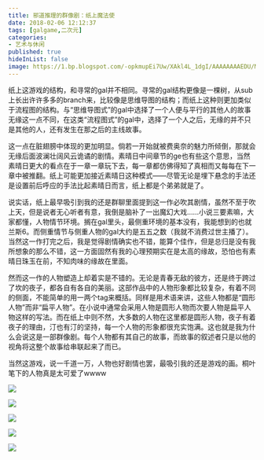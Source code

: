 ```yaml
---
title: 邪道推理的群像剧：纸上魔法使
date: 2018-02-06 12:12:37
tags: [galgame,二次元]
categories:
- 艺术与休闲
published: true
hideInList: false
image: https://1.bp.blogspot.com/-opkmupEi7Uw/XAkl4L_1dgI/AAAAAAAAEDU/MUdoaWw0zfAm5KinM9kEgeaVXn8g8BlDgCLcBGAs/s640/Snipaste_2018-12-06_21-35-08.png
---
```

纸上这游戏的结构，和寻常的gal并不相同。寻常的gal结构更像是一棵树，从sub上长出许许多多的branch来，比较像是思维导图的结构；而纸上这种则更加类似于流程图的结构。与“思维导图式”的gal中选择了一个人便与平行的其他人的故事无缘这一点不同，在这类“流程图式”的gal中，选择了一个人之后，无缘的并不只是其他的人，还有发生在那之后的主线故事。

这一点在脏翅膀中体现的更加明显。倘若一开始就被费奥奈的魅力所倾倒，那就会无缘后面波澜壮阔风云诡谲的剧情。素晴日中间章节的ge也有些这个意思，当然素晴日更大的看点在于一章一章玩下去，每一章都仿佛得知了真相而又每每在下一章中被推翻。纸上可能更加接近素晴日这种模式——尽管无论是埋下悬念的手法还是设置前后呼应的手法比起素晴日而言，纸上都是个弟弟就是了。

说实话，纸上最早吸引到我的还是群聊里面提到这一作必吹其剧情，虽然不至于吹上天，但是说者无心听者有意，我倒是脑补了一出魔幻大戏……小说三要素嘛，大家都懂，人物情节环境。搁在gal里头，最侧重环境的基本没有，我能想到的也就兰斯6。而侧重情节与侧重人物的gal大约是五五之数（我就不消费过世主播了）。当然这一作打完之后，我是觉得剧情确实也不错，能算个佳作，但是总归是没有我所想象的那么不错，这一方面固然有我的心理预期实在是太高的缘故，恐怕也有素晴日珠玉在前，不知肉味的缘故在里面。

然而这一作的人物塑造上却着实是不错的。无论是青春无敌的彼方，还是终于跨过了坎的夜子，都各自有各自的美丽。这部作品中的人物形象都比较复杂，有着不同的侧面，不能简单的用一两个tag来概括。同样是用术语来讲，这些人物都是“圆形人物”而非“扁平人物”。在小说中通常会采用人物是圆形人物而次要人物是扁平人物这样的写法。而在纸上中则不然，大多数的人物在这里都是圆形人物，夜子有着夜子的理由，汀也有汀的坚持，每一个人物的形象都很充实饱满。这也就是我为什么会说这是一部群像剧。每个人物都有其自己的故事，而故事的叙述者只是以他的视角将这整个故事给串联起来了而已。

当然这游戏，说一千道一万，人物也好剧情也罢，最吸引我的还是游戏的画。桐叶笔下的人物真是太可爱了wwww

![](https://1.bp.blogspot.com/-opkmupEi7Uw/XAkl4L_1dgI/AAAAAAAAEDU/MUdoaWw0zfAm5KinM9kEgeaVXn8g8BlDgCLcBGAs/s640/Snipaste_2018-12-06_21-35-08.png)

![](https://1.bp.blogspot.com/-d1aCha0FZwU/XAkl28xcwkI/AAAAAAAAEDI/6Gh8sDzeTIk99y9KAh-D78FufzlxSL8IwCEwYBhgL/s640/Snipaste_2018-12-06_21-34-03.png)

![](https://2.bp.blogspot.com/-hufnvVZFNEw/XAkl20n_2HI/AAAAAAAAEDE/SBdVQ7zwnDwWHz4HsCNb-B7xoDkCLnGYgCEwYBhgL/s640/Snipaste_2018-12-06_21-34-19.png)

![](https://1.bp.blogspot.com/-2QdH8uts-es/XAkl3JaPDbI/AAAAAAAAEDM/_MAS5F1YiUwbJGduqfFzD1vtKKZEnGAxACEwYBhgL/s640/Snipaste_2018-12-06_21-34-34.png)

![](https://4.bp.blogspot.com/-rwKFcKBVC9E/XAkl4MXM8iI/AAAAAAAAEDQ/lWJXwOxShw4KCzyMOWrIDTDA73Q8-KxZQCEwYBhgL/s640/Snipaste_2018-12-06_21-34-45.png)